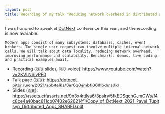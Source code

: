 ```yaml
---
layout: post
title: Recording of my talk "Reducing network overhead in distributed applications: An efficient approach to data handling" at DotNext Piter 2021 is available
---
```


I was honored to speak at [DotNext](https://dotnext-piter.ru/) conference this year, and the recording is now available. 

```
Modern apps consist of many subsystems: databases, caches, event brokers. The single user request can involve multiple internal network calls. We will talk about data locality, reducing network overhead, improving performance and scalability. Benchmarks, demos, live coding, and practical examples await.
```

* Recording (🇬🇧 slides, 🇷🇺 voice): https://www.youtube.com/watch?v=2KVLNSIyPF0
* Talk page (🇬🇧): https://dotnext-piter.ru/en/2021/spb/talks/3ar6q8gmbfi86lhbduts0k/
* Slides (🇬🇧): https://assets.ctfassets.net/9n3x4rtjlya6/3pslryt5fkEDSqchGJmGWs/f4c8ce4a40bac611cb07402e626214f1/Copy_of_DotNext_2021_Pavel_Tupitsyn_Distributed_Apps_SHARED.pdf

